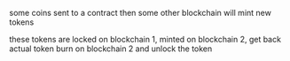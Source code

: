 some coins sent to a contract
then some other blockchain will mint new tokens

these tokens are locked on blockchain 1, minted on blockchain 2, get back actual
token burn on blockchain 2 and unlock the token

